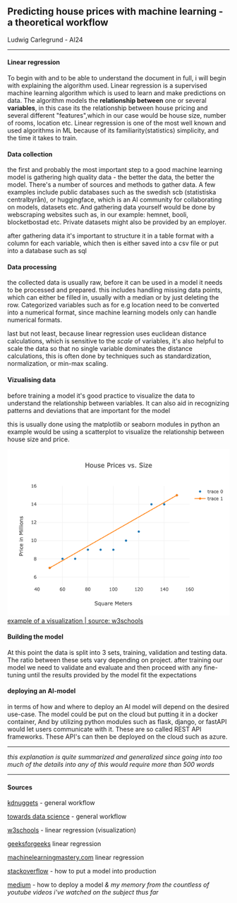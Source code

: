 

## Predicting house prices with machine learning - a theoretical workflow

Ludwig Carlegrund - AI24

---
#### Linear regression

To begin with and to be able to understand the document in full, i will begin with explaining the algorithm used. Linear regression is a supervised machine learning algorithm which is used to learn and make predictions on data. The algorithm models the **relationship between** one or several **variables**, in this case its the relationship between house pricing and several different "features",which in our case would be house size, number of rooms, location etc. 
Linear regression is one of the most well known and used algorithms in ML because of its familiarity(statistics) simplicity, and the time it takes to train. 

#### Data collection
the first and probably the most important step to a good machine learning model is gathering high quality data - the better the data, the better the model.
There's a number of sources and methods to gather data. A few examples include public databases such as the swedish scb (statistiska centralbyrån), or huggingface, which is an AI community for collaborating on models, datasets etc. And gathering data yourself would be done by webscraping websites such as, in our example: hemnet, booli, blocketbostad etc. Private datasets might also be provided by an employer.

after gathering data it's important to structure it in a table format with a column for each variable, which then is either saved into a csv file or put into a database such as sql

#### Data processing

the collected data is usually raw, before it can be used in a model it needs to be processed and prepared. this includes handling missing data points, which can either be filled in, usually with a median or by just deleting the row.
Categorized variables such as for e.g location need to be converted into a numerical format, since machine learning models only can handle numerical formats.

last but not least, because linear regression uses euclidean distance calculations, which is sensitive to the _scale_ of variables, it's also helpful to scale the data so that no single variable dominates the distance calculations, this is often done by techniques such as standardization, normalization, or min-max scaling.



#### Vizualising data

before training a model it's good practice to visualize the data to understand the relationship between variables. It can also aid in recognizing patterns and deviations that are important for the model

this is usually done using the matplotlib or seaborn modules in python
an example would be using a scatterplot to visualize the relationship between house size and price.

![house price vs. size](price_size_relationshipgraph.png) [example of a visualization | source: w3schools](https://www.w3schools.com/ai/ai_regressions.asp)

#### Building the model
At this point the data is split into 3 sets, training, validation and testing data. The ratio between these sets vary depending on project. after training our model we need to validate and evaluate and then proceed with any fine-tuning until the results provided by the model fit the expectations

#### deploying an AI-model


in terms of how and where to deploy an AI model will depend on the desired use-case. The model could be put on the cloud but putting it in a docker container, And by utilizing python modules such as flask, django, or fastAPI would let users communicate with it. These are so called REST API frameworks. These API's can then be deployed on the cloud such as azure. 


---

_this explanation is quite summarized and generalized since going into too much of the details into any of this would require more than 500 words_

---

#### Sources
[kdnuggets](https://www.kdnuggets.com/2018/12/machine-learning-project-checklist.html) - general workflow

[towards data science](https://towardsdatascience.com/workflow-of-a-machine-learning-project-ec1dba419b94) - general workflow

[w3schools](https://www.w3schools.com/ai/ai_regressions.asp) - linear regression (visualization)

[geeksforgeeks](https://www.geeksforgeeks.org/ml-linear-regression/#what-is-linear-regression) linear regression

[machinelearningmastery.com](https://machinelearningmastery.com/linear-regression-for-machine-learning/) linear regression

[stackoverflow](https://stackoverflow.blog/2020/10/12/how-to-put-machine-learning-models-into-production/) - how to put a model into production

[medium](https://moez-62905.medium.com/easily-deploy-machine-learning-models-from-the-comfort-of-your-notebook-9068a88f4cf5) - how to deploy a model
  *& my memory from the countless of youtube videos i've watched on the subject thus far*